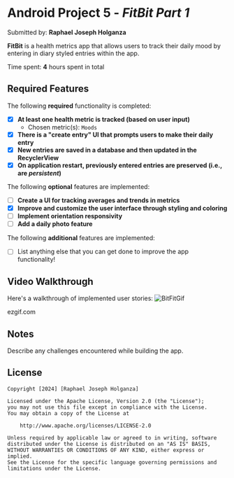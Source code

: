 # Android Project 5 - *FitBit Part 1*

Submitted by: **Raphael Joseph Holganza**

**FitBit** is a health metrics app that allows users to track their daily mood by entering in
diary styled entries within the app.

Time spent: **4** hours spent in total

## Required Features

The following **required** functionality is completed:

- [x] **At least one health metric is tracked (based on user input)**
  - Chosen metric(s): `Moods`
- [x] **There is a "create entry" UI that prompts users to make their daily entry**
- [x] **New entries are saved in a database and then updated in the RecyclerView**
- [x] **On application restart, previously entered entries are preserved (i.e., are *persistent*)**
 
The following **optional** features are implemented:

- [ ] **Create a UI for tracking averages and trends in metrics**
- [x] **Improve and customize the user interface through styling and coloring**
- [ ] **Implement orientation responsivity**
- [ ] **Add a daily photo feature**

The following **additional** features are implemented:

- [ ] List anything else that you can get done to improve the app functionality!

## Video Walkthrough

Here's a walkthrough of implemented user stories:
![BitFitGif](https://github.com/user-attachments/assets/ca5e2208-519d-4e24-978a-8bf15e3f778e)

<!-- Replace this with whatever GIF tool you used! -->
ezgif.com  
<!-- Recommended tools:
[Kap](https://getkap.co/) for macOS
[ScreenToGif](https://www.screentogif.com/) for Windows
[peek](https://github.com/phw/peek) for Linux. -->

## Notes

Describe any challenges encountered while building the app.

## License

    Copyright [2024] [Raphael Joseph Holganza]

    Licensed under the Apache License, Version 2.0 (the "License");
    you may not use this file except in compliance with the License.
    You may obtain a copy of the License at

        http://www.apache.org/licenses/LICENSE-2.0

    Unless required by applicable law or agreed to in writing, software
    distributed under the License is distributed on an "AS IS" BASIS,
    WITHOUT WARRANTIES OR CONDITIONS OF ANY KIND, either express or implied.
    See the License for the specific language governing permissions and
    limitations under the License.
